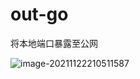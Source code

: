 # out-go
将本地端口暴露至公网


![image-20211122210511587](https://orzlinux.cn/img/2022-12-99af390da0ce5ab7.png)